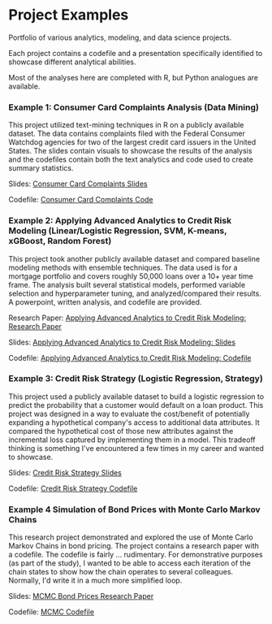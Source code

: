 # Project Examples
Portfolio of various analytics, modeling, and data science projects. 

Each project contains a codefile and a presentation specifically identified to showcase different analytical abilities. 

Most of the analyses here are completed with R, but Python analogues are available.

### Example 1: Consumer Card Complaints Analysis (Data Mining) 
This project utilized text-mining techniques in R on a publicly available dataset. The data contains complaints filed with the Federal Consumer Watchdog agencies for two of the largest credit card issuers in the United States. The slides contain visuals to showcase the results of the analysis and the codefiles contain both the text analytics and code used to create summary statistics. 

Slides: [Consumer Card Complaints Slides](Consumer%20Card%20Complaints%20Analysis/complaints_slides.pdf)

Codefile: [Consumer Card Complaints Code](https://github.com/abech6565/project-examples/blob/main/Consumer%20Card%20Complaints%20Analysis/complaints_codefile.Rmd)

### Example 2: Applying Advanced Analytics to Credit Risk Modeling (Linear/Logistic Regression, SVM, K-means, xGBoost, Random Forest)
This project took another publicly available dataset and compared baseline modeling methods with ensemble techniques. The data used is for a mortgage portfolio and covers roughly 50,000 loans over a 10+ year time frame. The analysis built several statistical models, performed variable selection and hyperparameter tuning, and analyzed/compared their results. A powerpoint, written analysis, and codefile are provided.

Research Paper: [Applying Advanced Analytics to Credit Risk Modeling: Research Paper](https://github.com/abech6565/project-examples/blob/main/Credit%20Risk%20Modeling/Applying%20Advanced%20Analytics%20to%20Credit%20Risk%20Modeling.pdf)

Slides: [Applying Advanced Analytics to Credit Risk Modeling: Slides](https://github.com/abech6565/project-examples/blob/main/Credit%20Risk%20Modeling/Applying%20Advanced%20Analytics%20to%20Credit%20Risk%20Modeling_slides.pdf)

Codefile: [Applying Advanced Analytics to Credit Risk Modeling: Codefile](https://github.com/abech6565/project-examples/blob/main/Credit%20Risk%20Modeling/Applying%20Advanced%20Analytics%20to%20Credit%20Risk.R)

### Example 3: Credit Risk Strategy (Logistic Regression, Strategy)
This project used a publicly available dataset to build a logistic regression to predict the probability that a customer would default on a loan product. This project was designed in a way to evaluate the cost/benefit of potentially expanding a hypothetical company's access to additional data attributes. It compared the hypothetical cost of those new attributes against the incremental loss captured by implementing them in a model. This tradeoff thinking is something I've encountered a few times in my career and wanted to showcase.

Slides: [Credit Risk Strategy Slides](https://github.com/abech6565/project-examples/blob/main/Credit%20Risk%20Modeling/Strategy%20Example.pdf)

Codefile: [Credit Risk Strategy Codefile](https://github.com/abech6565/project-examples/blob/main/Credit%20Risk%20Modeling/Logistic_Overview.Rmd)

### Example 4 Simulation of Bond Prices with Monte Carlo Markov Chains 
This research project demonstrated and explored the use of Monte Carlo Markov Chains in bond pricing. The project contains a research paper with a codefile. The codefile is fairly ... rudimentary. For demonstrative purposes (as part of the study), I wanted to be able to access each iteration of the chain states to show how the chain operates to several colleagues. Normally, I'd write it in a much more simplified loop. 

Slides: [MCMC Bond Prices Research Paper](https://github.com/abech6565/project-examples/blob/main/Simulation%20of%20Bond%20Prices/Simulation%20of%20Bond%20Prices.pdf)

Codefile: [MCMC Codefile](https://github.com/abech6565/project-examples/blob/main/Simulation%20of%20Bond%20Prices/MCMC%20Simulation%20Bond%20Prices.R)

